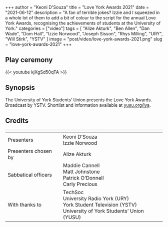 +++
author = "Keoni D'Souza"
title = "Love York Awards 2021"
date = "2021-06-12"
description = "A fan of terrible jokes? Izzie and I squeezed in a whole lot of them to add a bit of colour to the script for the annual Love York Awards, recognising the achievements of students at the University of York."
categories = ["video"]
tags = [
    "Alize Akturk",
    "Ben Allen",
    "Dan Wade",
    "Dom Hall",
    "Izzie Norwood",
    "Joseph Sisson",
    "Rhys Milling",
    "URY",
    "Will Stirk",
    "YSTV"
]
image = "post/video/love-york-awards-2021.png"
slug = "love-york-awards-2021"
+++

## Play ceremony

{{< youtube kjXgSd50qTA >}}

## Synopsis

The University of York Students’ Union presents the Love York Awards. Broadcast by YSTV. Shortlist and information available at [yusu.org/lya](yusu.org/lya).

## Credits

| []() | []() |
| --- | --- |
| Presenters | Keoni D’Souza<br>Izzie Norwood |
| Presenters chosen by | Alize Akturk |
| Sabbatical officers | Maddie Cannell<br>Matt Johnstone<br>Patrick O’Donnell<br>Carly Precious |
| With thanks to | TechSoc<br>University Radio York (URY)<br>York Student Television (YSTV)<br>University of York Students’ Union (YUSU) |